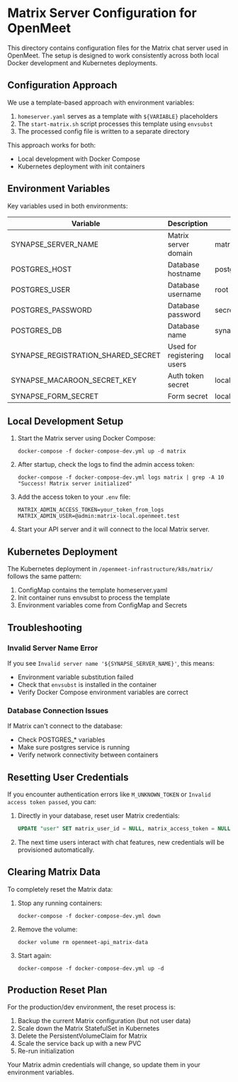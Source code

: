 # Matrix Server Configuration for OpenMeet

This directory contains configuration files for the Matrix chat server used in OpenMeet. The setup is designed to work consistently across both local Docker development and Kubernetes deployments.

## Configuration Approach

We use a template-based approach with environment variables:

1. `homeserver.yaml` serves as a template with `${VARIABLE}` placeholders
2. The `start-matrix.sh` script processes this template using `envsubst`
3. The processed config file is written to a separate directory

This approach works for both:
- Local development with Docker Compose
- Kubernetes deployment with init containers

## Environment Variables

Key variables used in both environments:

| Variable | Description | Default (Local) |
|----------|-------------|----------------|
| SYNAPSE_SERVER_NAME | Matrix server domain | matrix-local.openmeet.test |
| POSTGRES_HOST | Database hostname | postgres |
| POSTGRES_USER | Database username | root |
| POSTGRES_PASSWORD | Database password | secret |
| POSTGRES_DB | Database name | synapse |
| SYNAPSE_REGISTRATION_SHARED_SECRET | Used for registering users | local_test_registration_secret |
| SYNAPSE_MACAROON_SECRET_KEY | Auth token secret | local_dev_macaroon_secret_key |
| SYNAPSE_FORM_SECRET | Form secret | local_dev_form_secret |

## Local Development Setup

1. Start the Matrix server using Docker Compose:
   ```
   docker-compose -f docker-compose-dev.yml up -d matrix
   ```

2. After startup, check the logs to find the admin access token:
   ```
   docker-compose -f docker-compose-dev.yml logs matrix | grep -A 10 "Success! Matrix server initialized"
   ```

3. Add the access token to your `.env` file:
   ```
   MATRIX_ADMIN_ACCESS_TOKEN=your_token_from_logs
   MATRIX_ADMIN_USER=@admin:matrix-local.openmeet.test
   ```

4. Start your API server and it will connect to the local Matrix server.

## Kubernetes Deployment

The Kubernetes deployment in `/openmeet-infrastructure/k8s/matrix/` follows the same pattern:

1. ConfigMap contains the template homeserver.yaml
2. Init container runs envsubst to process the template 
3. Environment variables come from ConfigMap and Secrets

## Troubleshooting

### Invalid Server Name Error

If you see `Invalid server name '${SYNAPSE_SERVER_NAME}'`, this means:
- Environment variable substitution failed
- Check that `envsubst` is installed in the container
- Verify Docker Compose environment variables are correct

### Database Connection Issues

If Matrix can't connect to the database:
- Check POSTGRES_* variables  
- Make sure postgres service is running
- Verify network connectivity between containers

## Resetting User Credentials

If you encounter authentication errors like `M_UNKNOWN_TOKEN` or `Invalid access token passed`, you can:

1. Directly in your database, reset user Matrix credentials:
   ```sql
   UPDATE "user" SET matrix_user_id = NULL, matrix_access_token = NULL, matrix_device_id = NULL;
   ```


2. The next time users interact with chat features, new credentials will be provisioned automatically.

## Clearing Matrix Data

To completely reset the Matrix data:

1. Stop any running containers:
   ```
   docker-compose -f docker-compose-dev.yml down
   ```

2. Remove the volume:
   ```
   docker volume rm openmeet-api_matrix-data
   ```

3. Start again:
   ```
   docker-compose -f docker-compose-dev.yml up -d
   ```

## Production Reset Plan

For the production/dev environment, the reset process is:

1. Backup the current Matrix configuration (but not user data)
2. Scale down the Matrix StatefulSet in Kubernetes
3. Delete the PersistentVolumeClaim for Matrix
4. Scale the service back up with a new PVC
5. Re-run initialization

Your Matrix admin credentials will change, so update them in your environment variables.